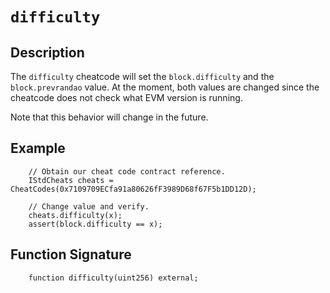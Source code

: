 # `difficulty`

## Description
The `difficulty` cheatcode will set the `block.difficulty` and the `block.prevrandao` value. At the moment, both values
are changed since the cheatcode does not check what EVM version is running.

Note that this behavior will change in the future.

## Example
```solidity
    // Obtain our cheat code contract reference.
    IStdCheats cheats = CheatCodes(0x7109709ECfa91a80626fF3989D68f67F5b1DD12D);

    // Change value and verify.
    cheats.difficulty(x);
    assert(block.difficulty == x);
```

## Function Signature
```solidity
    function difficulty(uint256) external;
```